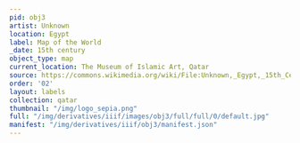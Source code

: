 ```yaml
---
pid: obj3
artist: Unknown
location: Egypt
label: Map of the World
_date: 15th century
object_type: map
current_location: The Museum of Islamic Art, Qatar
source: https://commons.wikimedia.org/wiki/File:Unknown,_Egypt,_15th_Century_-_Map_of_World_-_Google_Art_Project.jpg
order: '02'
layout: labels
collection: qatar
thumbnail: "/img/logo_sepia.png"
full: "/img/derivatives/iiif/images/obj3/full/full/0/default.jpg"
manifest: "/img/derivatives/iiif/obj3/manifest.json"
---
```

